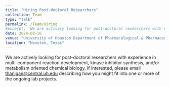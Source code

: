 ```yaml
---
title: "Hiring Post-doctoral Researchers"
collection: Team
type: "Talk"
permalink: /Team/Hiring
#excerpt: 'We are actively looking for post-doctoral researchers with experience in multi-component reaction development, kinase inhibitor synthesis, and/or metabolism oriented chemical biology. If interested, please email thanigan@central.uh.edu describing how you might fit into one or more of the ongoing lab projects.'
date: 2024-08-16
venue: "University of Houston Department of Pharmacological & Pharmaceutical Sciences"
location: "Houston, Texas"
---
```


We are actively looking for post-doctoral researchers with experience in multi-component reaction development, kinase inhibitor synthesis, and/or metabolism oriented chemical biology. If interested, please email thanigan@central.uh.edu describing how you might fit into one or more of the ongoing lab projects.
